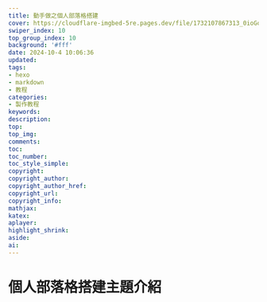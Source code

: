 ```yaml
---
title: 動手做之個人部落格搭建
cover: https://cloudflare-imgbed-5re.pages.dev/file/1732107867313_0ioGqlW.png
swiper_index: 10
top_group_index: 10
background: '#fff'
date: 2024-10-4 10:06:36
updated:
tags:
- hexo
- markdown
- 教程
categories:
- 製作教程
keywords:
description:
top:
top_img:
comments:
toc:
toc_number:
toc_style_simple:
copyright:
copyright_author:
copyright_author_href:
copyright_url:
copyright_info:
mathjax:
katex:
aplayer:
highlight_shrink:
aside:
ai:
---
```

# 個人部落格搭建主題介紹



<!-- <div class="video-container">
[up主专用，视频内嵌代码贴在这]
</div>

<style>
.video-container {
    position: relative;
    width: 100%;
    padding-top: 56.25%; /* 16:9 aspect ratio (height/width = 9/16 * 100%) */
}

.video-container iframe {
    position: absolute;
    top: 0;
    left: 0;
    width: 100%;
    height: 100%;
}
</style> -->
